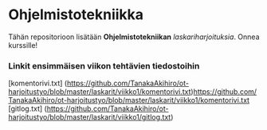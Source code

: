# Ohjelmistotekniikka
Tähän repositorioon lisätään **Ohjelmistotekniikan** *laskariharjoituksia*.
Onnea kurssille!

### Linkit ensimmäisen viikon tehtävien tiedostoihin
[komentorivi.txt] (https://github.com/TanakaAkihiro/ot-harjoitustyo/blob/master/laskarit/viikko1/komentorivi.txt)https://github.com/TanakaAkihiro/ot-harjoitustyo/blob/master/laskarit/viikko1/komentorivi.txt
[gitlog.txt] (https://github.com/TanakaAkihiro/ot-harjoitustyo/blob/master/laskarit/viikko1/gitlog.txt)
